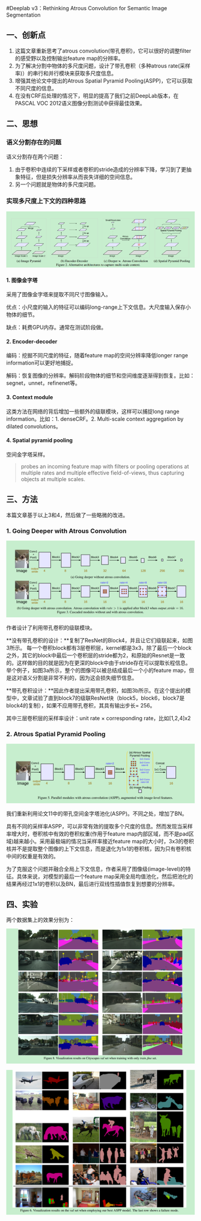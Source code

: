 #Deeplab v3：Rethinking Atrous Convolution for Semantic Image Segmentation

## 一、创新点

1. 这篇文章重新思考了atrous convolution(带孔卷积)，它可以很好的调整filter的感受野以及控制输出feature map的分辨率。
2. 为了解决分割中物体的多尺度问题，设计了带孔卷积（多种atrous rate(采样率)）的串行和并行模块来获取多尺度信息。
3. 增强其他论文中提出的Atrous Spatial Pyramid Pooling(ASPP)，它可以获取不同尺度的信息。
4. 在没有CRF后处理的情况下，明显的提高了我们之前DeepLab版本，在PASCAL VOC 2012语义图像分割测试中获得最佳效果。

## 二、思想

### 语义分割存在的问题

语义分割存在两个问题：

1. 由于卷积中连续的下采样或者卷积的stride造成的分辨率下降，学习到了更抽象特征，但是损失分辨率从而丧失详细的空间信息。
2. 另一个问题就是物体的多尺度问题。

### 实现多尺度上下文的四种思路

![Selection_005](./pics/Selection_005.png)

#### 1. 图像金字塔

采用了图像金字塔来提取不同尺寸图像输入。

优点：小尺度的输入的特征可以编码long-range上下文信息。大尺度输入保存小物体的细节。

缺点：耗费GPU内存。通常在测试阶段做。

#### 2. Encoder-decoder

编码：挖掘不同尺度的特征，随着feature  map的空间分辨率降低longer range information可以更好地捕捉。

解码：恢复图像的分辨率。解码阶段物体的细节和空间维度逐渐得到恢复。比如：segnet，unnet，refinenet等。

#### 3. Context module

这类方法在网络的背后增加一些额外的级联模块，这样可以捕捉long range information。比如：1. denseCRF。2. Multi-scale context aggregation by dilated convolutions。

#### 4. Spatial pyramid pooling

空间金字塔采样。

> probes an incoming feature map with filters or pooling operations at multiple rates and multiple effective field-of-views, thus capturing objects at multiple scales.



## 三、方法

本篇文章基于以上3和4，然后做了一些略微的改进。

### 1. Going Deeper with Atrous Convolution

![Selection_004](./pics/Selection_004.png)

作者设计了利用带孔卷积的级联模块。

**没有带孔卷积的设计：**复制了ResNet的Block4，并且让它们级联起来，如图3所示。 每一个卷积block都有3层卷积层，kernel都是3x3，除了最后一个block之外，其它的block中最后一个卷积层的stride都为2，和原始的Resnet是一致的。这样做的目的就是因为在更深的block中由于stride存在可以提取长程信息。举个例子，如图3a所示，整个的图像可以被总结成最后一个小的feature map，但是这对语义分割是非常不利的，因为这会损失细节信息。

**带孔卷积设计：**因此作者提出采用带孔卷积，如图3b所示。在这个提出的模型中，文章试验了直到block7的级联ResNet块（block5，block6，block7是block4的复制），如果不应用带孔卷积，其具有输出步长= 256。

其中三层卷积层的采样率设计：unit rate × corresponding rate，比如[1,2,4]x2

### 2. Atrous Spatial Pyramid Pooling

![Selection_003](./pics/Selection_003.png)

我们重新利用论文11中的带孔空间金字塔池化(ASPP)。不同之处，增加了BN。

具有不同的采样率ASPP，可以非常有效的提取多个尺度的信息。然而发现当采样率增大时，卷积核中有效的卷积权重(作用于feature map内部区域，而不是pad区域)越来越小。采用最极端的情况当采样率接近feature map的大小时，3x3的卷积核并不是提取整个图像的上下文信息，而是退化为1x1的卷积核，因为只有卷积核中间的权重是有效的。

为了克服这个问题并融合全局上下文信息，作者采用了图像级(image-level)的特征。具体来说，对模型的最后一个feature map采用全局均值池化，然后把池化的结果再经过1x1的卷积以及BN，最后进行双线性插值恢复到想要的分辨率。

## 四、实验

两个数据集上的效果分别为：

![Selection_006](./pics/Selection_006.png)



![Selection_007](./pics/Selection_007.png)